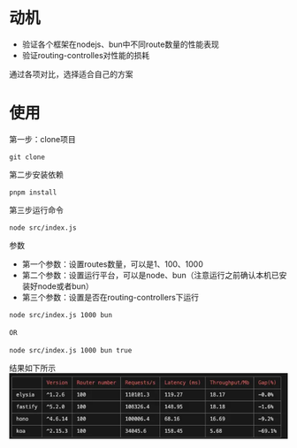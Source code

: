 
# 动机

- 验证各个框架在nodejs、bun中不同route数量的性能表现
- 验证routing-controlles对性能的损耗

通过各项对比，选择适合自己的方案

# 使用

第一步：clone项目
```
git clone
```

第二步安装依赖
```
pnpm install
```

第三步运行命令
```
node src/index.js
```

参数
- 第一个参数：设置routes数量，可以是1、100、1000
- 第二个参数：设置运行平台，可以是node、bun（注意运行之前确认本机已安装好node或者bun）
- 第三个参数：设置是否在routing-controllers下运行

```
node src/index.js 1000 bun

OR

node src/index.js 1000 bun true
```

结果如下所示
![Alt text](./images/image.png)




